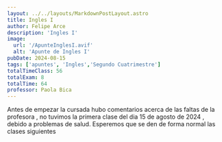 ```yaml
---
layout: ../../layouts/MarkdownPostLayout.astro
title: Ingles I
author: Felipe Arce
description: 'Ingles I'
image:
  url: '/ApunteInglesI.avif'
  alt: 'Apunte de Ingles I'
pubDate: 2024-08-15
tags: ['apuntes', 'Ingles','Segundo Cuatrimestre']
totalTimeClass: 56
totalExam: 8
totalTime: 64
professor: Paola Bica
---
```


Antes de empezar la cursada hubo comentarios acerca de las faltas de la profesora , no tuvimos la primera clase del dia 15 de agosto de 2024 , debido a problemas de salud. Esperemos que se den de forma normal las clases siguientes